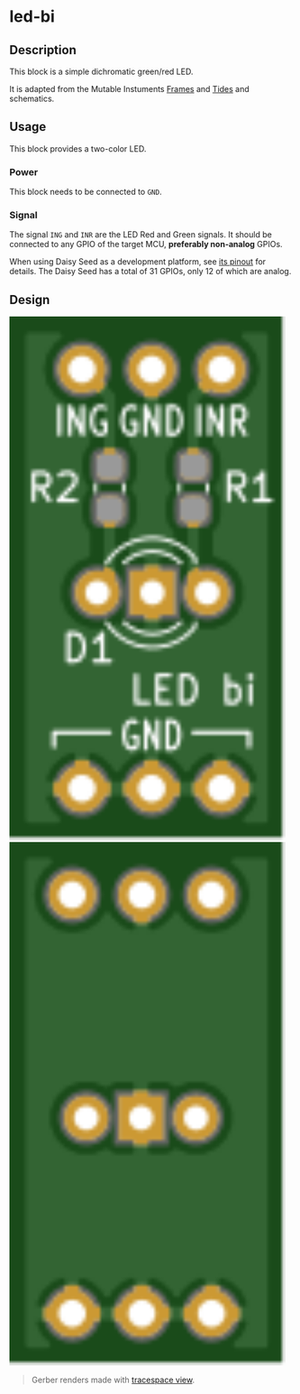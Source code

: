 # led-bi

## Description

This block is a simple dichromatic green/red LED.

It is adapted from the Mutable Instuments
[Frames](https://mutable-instruments.net/modules/frames/downloads/frames_v03.pdf) and
[Tides](https://mutable-instruments.net/modules/tides/downloads/tides_v40.pdf) and
schematics.


## Usage

This block provides a two-color LED.

### Power

This block needs to be connected to `GND`.

### Signal

The signal `ING` and `INR` are the LED Red and Green signals.
It should be connected to any GPIO of the target MCU, **preferably non-analog** GPIOs.

When using Daisy Seed as a development platform, see
[its pinout](https://images.squarespace-cdn.com/content/v1/58d03fdc1b10e3bf442567b8/1591827747342-HCXMM2NNR26SP5F4U2CJ/ke17ZwdGBToddI8pDm48kN5PbQBGNYbW-5Hm1pf8hRF7gQa3H78H3Y0txjaiv_0fDoOvxcdMmMKkDsyUqMSsMWxHk725yiiHCCLfrh8O1z4YTzHvnKhyp6Da-NYroOW3ZGjoBKy3azqku80C789l0kLp48N9LluBiCpBrPZntaz462IffsVrAff3VJkwKncM1HZuDnV98dfxM9yHlqFkUQ/DaisyPinoutRev4%404x.png?format=500w)
for details. The Daisy Seed has a total of 31 GPIOs, only 12 of which are analog.


## Design

<img src="./documentation/top.svg" width="490"> <img src="./documentation/bottom.svg" width="490">

> Gerber renders made with [tracespace view](https://tracespace.io/view/).
